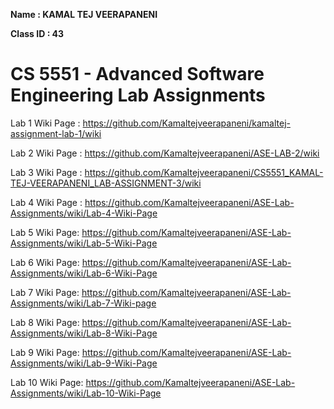 **Name : KAMAL TEJ VEERAPANENI**  

**Class ID : 43**

# CS 5551 - Advanced Software Engineering Lab Assignments   

Lab 1 Wiki Page : https://github.com/Kamaltejveerapaneni/kamaltej-assignment-lab-1/wiki   

Lab 2 Wiki Page : https://github.com/Kamaltejveerapaneni/ASE-LAB-2/wiki   

Lab 3 Wiki Page : https://github.com/Kamaltejveerapaneni/CS5551_KAMAL-TEJ-VEERAPANENI_LAB-ASSIGNMENT-3/wiki   

Lab 4 Wiki Page : https://github.com/Kamaltejveerapaneni/ASE-Lab-Assignments/wiki/Lab-4-Wiki-Page

Lab 5 Wiki Page: https://github.com/Kamaltejveerapaneni/ASE-Lab-Assignments/wiki/Lab-5-Wiki-Page

Lab 6 Wiki Page: https://github.com/Kamaltejveerapaneni/ASE-Lab-Assignments/wiki/Lab-6-Wiki-Page

Lab 7 Wiki Page: https://github.com/Kamaltejveerapaneni/ASE-Lab-Assignments/wiki/Lab-7-Wiki-page


Lab 8 Wiki Page: https://github.com/Kamaltejveerapaneni/ASE-Lab-Assignments/wiki/Lab-8-Wiki-Page


Lab 9 Wiki Page: https://github.com/Kamaltejveerapaneni/ASE-Lab-Assignments/wiki/Lab-9-Wiki-Page


Lab 10 Wiki Page: https://github.com/Kamaltejveerapaneni/ASE-Lab-Assignments/wiki/Lab-10-Wiki-Page
